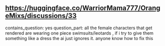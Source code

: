 ## https://huggingface.co/WarriorMama777/OrangeMixs/discussions/33

contains_question: yes
question_part: all the female characters that get rendered are wearing one piece swimsuits/leotards , if i try to give them something like a dress the ai just ignores it. anyone know how to fix this